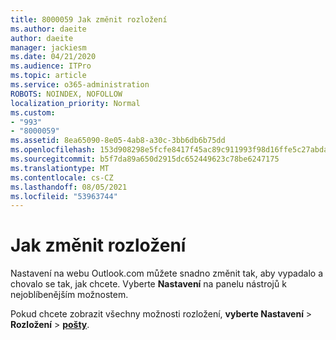 ```yaml
---
title: 8000059 Jak změnit rozložení
ms.author: daeite
author: daeite
manager: jackiesm
ms.date: 04/21/2020
ms.audience: ITPro
ms.topic: article
ms.service: o365-administration
ROBOTS: NOINDEX, NOFOLLOW
localization_priority: Normal
ms.custom:
- "993"
- "8000059"
ms.assetid: 8ea65090-8e05-4ab8-a30c-3bb6db6b75dd
ms.openlocfilehash: 153d908298e5fcfe8417f45ac89c911993f98d16ffe5c27abda4b6f3959002c0
ms.sourcegitcommit: b5f7da89a650d2915dc652449623c78be6247175
ms.translationtype: MT
ms.contentlocale: cs-CZ
ms.lasthandoff: 08/05/2021
ms.locfileid: "53963744"
---
```

# <a name="how-to-change-your-layout"></a>Jak změnit rozložení

Nastavení na webu Outlook.com můžete snadno změnit tak, aby vypadalo a chovalo se tak, jak chcete. Vyberte **Nastavení** na panelu nástrojů k nejoblíbenějším možnostem.

Pokud chcete zobrazit všechny možnosti rozložení, **vyberte Nastavení**  >  **Rozložení**  >  [**pošty**](https://outlook.live.com/mail/options/mail/layout).
  